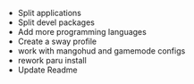 - Split applications
- Split devel packages
- Add more programming languages
- Create a sway profile
- work with mangohud and gamemode configs
- rework paru install
- Update Readme
